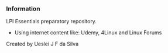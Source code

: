 ### Information

LPI Essentials preparatory repository.

- Using internet content like: Udemy, 4Linux and Linux Forums

Created by Ueslei J F da Silva 
